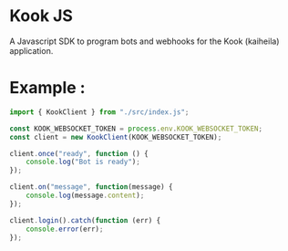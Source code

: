 # Kook JS

A Javascript SDK to program bots and webhooks for the Kook (kaiheila) application.

# Example :

```js
import { KookClient } from "./src/index.js";

const KOOK_WEBSOCKET_TOKEN = process.env.KOOK_WEBSOCKET_TOKEN;
const client = new KookClient(KOOK_WEBSOCKET_TOKEN);

client.once("ready", function () {
    console.log("Bot is ready");
});

client.on("message", function(message) {
    console.log(message.content);
});

client.login().catch(function (err) {
    console.error(err);
});
```
